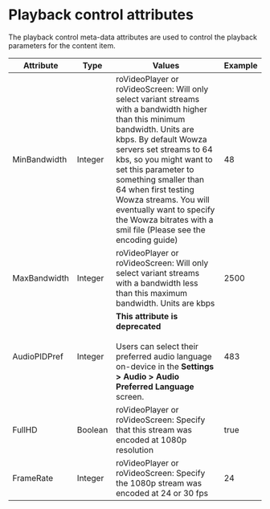 # Playback control attributes

The playback control meta-data attributes are used to control the playback parameters for the content item.

<table>
<thead>
<tr>
<th class="short-line">Attribute</th>
<th class="short-line">Type</th>
<th class="short-line">Values</th>
<th class="short-line">Example</th>
</tr>
</thead>
<tbody>
<tr>
<td class="short-line">MinBandwidth</td>
<td class="short-line">Integer</td>
<td class="long-line">roVideoPlayer or roVideoScreen: Will only select variant streams with a bandwidth higher than this minimum bandwidth. Units are kbps. By default Wowza servers set streams to 64 kbs, so you might want to set this parameter to something smaller than 64 when first testing Wowza streams. You will eventually want to specify the Wowza bitrates with a smil file (Please see the encoding guide)</td>
<td class="short-line">48</td>
</tr>
<tr>
<td class="short-line">MaxBandwidth</td>
<td class="short-line">Integer</td>
<td class="long-line">roVideoPlayer or roVideoScreen: Will only select variant streams with a bandwidth less than this maximum bandwidth. Units are kbps</td>
<td class="short-line">2500</td>
</tr>
<tr>
<td class="short-line">AudioPIDPref</td>
<td class="short-line">Integer</td>
<td class="long-line"><strong>This attribute is deprecated</strong><br><br>Users can select their preferred audio language on-device in the <strong>Settings &gt; Audio &gt; Audio Preferred Language</strong> screen.</td>
<td class="short-line">483</td>
</tr>
<tr>
<td class="short-line">FullHD</td>
<td class="short-line">Boolean</td>
<td class="long-line">roVideoPlayer or roVideoScreen: Specify that this stream was encoded at 1080p resolution</td>
<td class="short-line">true</td>
</tr>
<tr>
<td class="short-line">FrameRate</td>
<td class="short-line">Integer</td>
<td class="long-line">roVideoPlayer or roVideoScreen: Specify the 1080p stream was encoded at 24 or 30 fps</td>
<td class="short-line">24</td>
</tr>
</tbody>
</table>